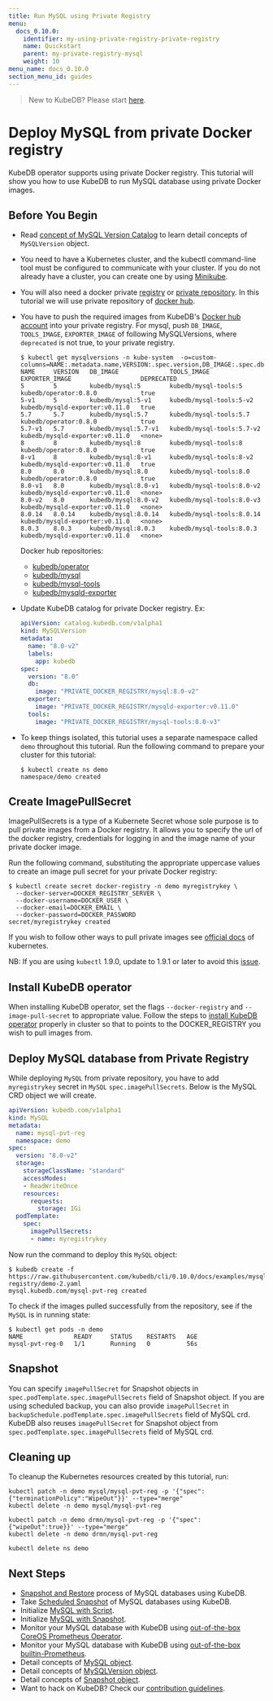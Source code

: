 ```yaml
---
title: Run MySQL using Private Registry
menu:
  docs_0.10.0:
    identifier: my-using-private-registry-private-registry
    name: Quickstart
    parent: my-private-registry-mysql
    weight: 10
menu_name: docs_0.10.0
section_menu_id: guides
---
```


> New to KubeDB? Please start [here](/docs/0.10.0/concepts/README).

# Deploy MySQL from private Docker registry

KubeDB operator supports using private Docker registry. This tutorial will show you how to use KubeDB to run MySQL database using private Docker images.

## Before You Begin

- Read [concept of MySQL Version Catalog](/docs/0.10.0/concepts/catalog/mysql) to learn detail concepts of `MySQLVersion` object.

- You need to have a Kubernetes cluster, and the kubectl command-line tool must be configured to communicate with your cluster. If you do not already have a cluster, you can create one by using [Minikube](https://github.com/kubernetes/minikube).

- You will also need a docker private [registry](https://docs.docker.com/registry/) or [private repository](https://docs.docker.com/docker-hub/repos/#private-repositories).  In this tutorial we will use private repository of [docker hub](https://hub.docker.com/).

- You have to push the required images from KubeDB's [Docker hub account](https://hub.docker.com/r/kubedb/) into your private registry. For mysql, push `DB_IMAGE`, `TOOLS_IMAGE`, `EXPORTER_IMAGE` of following MySQLVersions, where `deprecated` is not true, to your private registry.

  ```console
  $ kubectl get mysqlversions -n kube-system  -o=custom-columns=NAME:.metadata.name,VERSION:.spec.version,DB_IMAGE:.spec.db.image,TOOLS_IMAGE:.spec.tools.image,EXPORTER_IMAGE:.spec.exporter.image,DEPRECATED:.spec.deprecated
  NAME     VERSION   DB_IMAGE              TOOLS_IMAGE                 EXPORTER_IMAGE                   DEPRECATED
  5        5         kubedb/mysql:5        kubedb/mysql-tools:5        kubedb/operator:0.8.0            true
  5-v1     5         kubedb/mysql:5-v1     kubedb/mysql-tools:5-v2     kubedb/mysqld-exporter:v0.11.0   true
  5.7      5.7       kubedb/mysql:5.7      kubedb/mysql-tools:5.7      kubedb/operator:0.8.0            true
  5.7-v1   5.7       kubedb/mysql:5.7-v1   kubedb/mysql-tools:5.7-v2   kubedb/mysqld-exporter:v0.11.0   <none>
  8        8         kubedb/mysql:8        kubedb/mysql-tools:8        kubedb/operator:0.8.0            true
  8-v1     8         kubedb/mysql:8-v1     kubedb/mysql-tools:8-v2     kubedb/mysqld-exporter:v0.11.0   true
  8.0      8.0       kubedb/mysql:8.0      kubedb/mysql-tools:8.0      kubedb/operator:0.8.0            true
  8.0-v1   8.0       kubedb/mysql:8.0-v1   kubedb/mysql-tools:8.0-v2   kubedb/mysqld-exporter:v0.11.0   <none>
  8.0-v2   8.0       kubedb/mysql:8.0-v2   kubedb/mysql-tools:8.0-v3   kubedb/mysqld-exporter:v0.11.0   <none>
  8.0.14   8.0.14    kubedb/mysql:8.0.14   kubedb/mysql-tools:8.0.14   kubedb/mysqld-exporter:v0.11.0   <none>
  8.0.3    8.0.3     kubedb/mysql:8.0.3    kubedb/mysql-tools:8.0.3    kubedb/mysqld-exporter:v0.11.0   <none>
  ```

  Docker hub repositories:

  - [kubedb/operator](https://hub.docker.com/r/kubedb/operator)
  - [kubedb/mysql](https://hub.docker.com/r/kubedb/mysql)
  - [kubedb/mysql-tools](https://hub.docker.com/r/kubedb/mysql-tools)
  - [kubedb/mysqld-exporter](https://hub.docker.com/r/kubedb/mysqld-exporter)

- Update KubeDB catalog for private Docker registry. Ex:

  ```yaml
  apiVersion: catalog.kubedb.com/v1alpha1
  kind: MySQLVersion
  metadata:
    name: "8.0-v2"
    labels:
      app: kubedb
  spec:
    version: "8.0"
    db:
      image: "PRIVATE_DOCKER_REGISTRY/mysql:8.0-v2"
    exporter:
      image: "PRIVATE_DOCKER_REGISTRY/mysqld-exporter:v0.11.0"
    tools:
      image: "PRIVATE_DOCKER_REGISTRY/mysql-tools:8.0-v3"
  
  ```

- To keep things isolated, this tutorial uses a separate namespace called `demo` throughout this tutorial. Run the following command to prepare your cluster for this tutorial:

  ```console
  $ kubectl create ns demo
  namespace/demo created
   ```

## Create ImagePullSecret

ImagePullSecrets is a type of a Kubernete Secret whose sole purpose is to pull private images from a Docker registry. It allows you to specify the url of the docker registry, credentials for logging in and the image name of your private docker image.

Run the following command, substituting the appropriate uppercase values to create an image pull secret for your private Docker registry:

```console
$ kubectl create secret docker-registry -n demo myregistrykey \
  --docker-server=DOCKER_REGISTRY_SERVER \
  --docker-username=DOCKER_USER \
  --docker-email=DOCKER_EMAIL \
  --docker-password=DOCKER_PASSWORD
secret/myregistrykey created
```

If you wish to follow other ways to pull private images see [official docs](https://kubernetes.io/docs/concepts/containers/images/) of kubernetes.

NB: If you are using `kubectl` 1.9.0, update to 1.9.1 or later to avoid this [issue](https://github.com/kubernetes/kubernetes/issues/57427).

## Install KubeDB operator

When installing KubeDB operator, set the flags `--docker-registry` and `--image-pull-secret` to appropriate value. Follow the steps to [install KubeDB operator](/docs/0.10.0/setup/install) properly in cluster so that to points to the DOCKER_REGISTRY you wish to pull images from.

## Deploy MySQL database from Private Registry

While deploying `MySQL` from private repository, you have to add `myregistrykey` secret in `MySQL` `spec.imagePullSecrets`.
Below is the MySQL CRD object we will create.

```yaml
apiVersion: kubedb.com/v1alpha1
kind: MySQL
metadata:
  name: mysql-pvt-reg
  namespace: demo
spec:
  version: "8.0-v2"
  storage:
    storageClassName: "standard"
    accessModes:
    - ReadWriteOnce
    resources:
      requests:
        storage: 1Gi
  podTemplate:
    spec:
      imagePullSecrets:
      - name: myregistrykey
```

Now run the command to deploy this `MySQL` object:

```console
$ kubedb create -f https://raw.githubusercontent.com/kubedb/cli/0.10.0/docs/examples/mysql/private-registry/demo-2.yaml
mysql.kubedb.com/mysql-pvt-reg created
```

To check if the images pulled successfully from the repository, see if the `MySQL` is in running state:

```console
$ kubectl get pods -n demo
NAME              READY     STATUS    RESTARTS   AGE
mysql-pvt-reg-0   1/1       Running   0          56s
```

## Snapshot

You can specify `imagePullSecret` for Snapshot objects in `spec.podTemplate.spec.imagePullSecrets` field of Snapshot object. If you are using scheduled backup, you can also provide `imagePullSecret` in `backupSchedule.podTemplate.spec.imagePullSecrets` field of MySQL crd. KubeDB also reuses `imagePullSecret` for Snapshot object from `spec.podTemplate.spec.imagePullSecrets` field of MySQL crd.

## Cleaning up

To cleanup the Kubernetes resources created by this tutorial, run:

```console
kubectl patch -n demo mysql/mysql-pvt-reg -p '{"spec":{"terminationPolicy":"WipeOut"}}' --type="merge"
kubectl delete -n demo mysql/mysql-pvt-reg

kubectl patch -n demo drmn/mysql-pvt-reg -p '{"spec":{"wipeOut":true}}' --type="merge"
kubectl delete -n demo drmn/mysql-pvt-reg

kubectl delete ns demo
```

## Next Steps

- [Snapshot and Restore](/docs/0.10.0/guides/mysql/snapshot/backup-and-restore) process of MySQL databases using KubeDB.
- Take [Scheduled Snapshot](/docs/0.10.0/guides/mysql/snapshot/scheduled-backup) of MySQL databases using KubeDB.
- Initialize [MySQL with Script](/docs/0.10.0/guides/mysql/initialization/using-script).
- Initialize [MySQL with Snapshot](/docs/0.10.0/guides/mysql/initialization/using-snapshot).
- Monitor your MySQL database with KubeDB using [out-of-the-box CoreOS Prometheus Operator](/docs/0.10.0/guides/mysql/monitoring/using-coreos-prometheus-operator).
- Monitor your MySQL database with KubeDB using [out-of-the-box builtin-Prometheus](/docs/0.10.0/guides/mysql/monitoring/using-builtin-prometheus).
- Detail concepts of [MySQL object](/docs/0.10.0/concepts/databases/mysql).
- Detail concepts of [MySQLVersion object](/docs/0.10.0/concepts/catalog/mysql).
- Detail concepts of [Snapshot object](/docs/0.10.0/concepts/snapshot).
- Want to hack on KubeDB? Check our [contribution guidelines](/docs/0.10.0/CONTRIBUTING).
